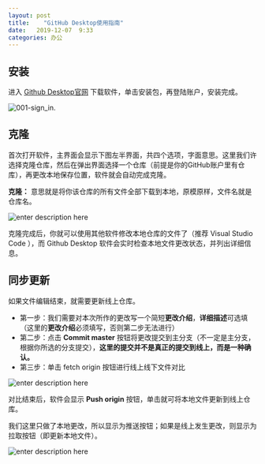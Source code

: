 ```yaml
---
layout: post
title:    "GitHub Desktop使用指南"
date:   2019-12-07  9:33 
categories: 办公
---
```


## 安装

进入 [Github Desktop官网](https://desktop.github.com/) 下载软件，单击安装包，再登陆账户，安装完成。

![001-sign_in.](https://raw.githubusercontent.com/LonlyPan/LonlyPan.github.io/master/images/Posts/2019-12-07-GitHub_Desktop使用指南/001=sign_in.png)

## 克隆

首次打开软件，主界面会显示下图左半界面，共四个选项，字面意思。这里我们许选择克隆仓库，然后在弹出界面选择一个仓库（前提是你的GitHub账户里有仓库），再更改本地保存位置，软件就会自动完成克隆。  

**克隆：** 意思就是将你该仓库的所有文件全部下载到本地，原模原样，文件名就是仓库名。

![enter description here](https://raw.githubusercontent.com/LonlyPan/LonlyPan.github.io/master/images/Posts/2019-12-07-GitHub_Desktop使用指南/clone.png)

克隆完成后，你就可以使用其他软件修改本地仓库的文件了（推荐 Visual Studio Code ），而 Github Desktop 软件会实时检查本地文件更改状态，并列出详细信息。

## 同步更新

如果文件编辑结束，就需要更新线上仓库。

- 第一步：我们需要对本次所作的更改写一个简短**更改介绍**，**详细描述**可选填（这里的**更改介绍**必须填写，否则第二步无法进行）
- 第二步：点击 **Commit master** 按钮将更改提交到主分支（不一定是主分支，根据你所选的分支提交），**这里的提交并不是真正的提交到线上，而是一种确认。**
- 第三步：单击 fetch origin 按钮进行线上线下文件对比

![enter description here](https://raw.githubusercontent.com/LonlyPan/LonlyPan.github.io/master/images/Posts/2019-12-07-GitHub_Desktop使用指南/003-change_file.png)

对比结束后，软件会显示 **Push origin** 按钮，单击就可将本地文件更新到线上仓库。

我们这里只做了本地更改，所以显示为推送按钮；如果是线上发生更改，则显示为拉取按钮（即更新本地文件）。

![enter description here](https://raw.githubusercontent.com/LonlyPan/LonlyPan.github.io/master/images/Posts/2019-12-07-GitHub_Desktop使用指南/004-push.png)

